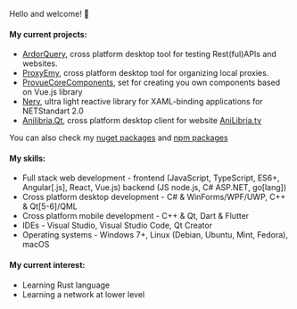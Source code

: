 Hello and welcome! 👋
#### My current projects:
- [ArdorQuery](https://github.com/trueromanus/ArdorQuery), cross platform desktop tool for testing Rest(ful)APIs and websites.
- [ProxyEmy](https://github.com/trueromanus/ProxyEmy), cross platform desktop tool for organizing local proxies.
- [ProvueCoreComponents](https://github.com/P-RCollaboration/ProvueCoreComponents), set for creating you own components based on Vue.js library
- [Nerv](https://github.com/trueromanus/Nerv), ultra light reactive library for XAML-binding applications for NETStandart 2.0
- [Anilibria.Qt](https://github.com/anilibria/anilibria-winmaclinux), cross platform desktop client for website [AniLibria.tv](https://www.anilibria.tv)

You can also check my [nuget packages](https://www.nuget.org/profiles/RomanAsylum) and [npm packages](https://www.npmjs.com/~trueromanus)
#### My skills:
- Full stack web development - frontend (JavaScript, TypeScript, ES6+, Angular[.js], React, Vue.js) backend (JS node.js, C# ASP.NET, go[lang])
- Cross platform desktop development - C# & WinForms/WPF/UWP, C++ & Qt[5-6]/QML
- Cross platform mobile development - C++ & Qt, Dart & Flutter
- IDEs - Visual Studio, Visual Studio Code, Qt Creator
- Operating systems - Windows 7+, Linux (Debian, Ubuntu, Mint, Fedora), macOS
#### My current interest:
- Learning Rust language
- Learning a network at lower level
